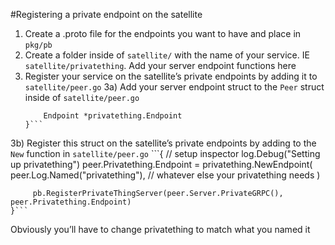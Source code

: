 #Registering a private endpoint on the satellite

1) Create a .proto file for the endpoints you want to have and place in `pkg/pb`
2) Create a folder inside of `satellite/` with the name of your service. IE `satellite/privatething`. Add your server endpoint functions here
3) Register your service on the satellite’s private endpoints by adding it to `satellite/peer.go`
3a) Add your server endpoint struct to the `Peer` struct inside of `satellite/peer.go`
    ```Privatething struct {
        Endpoint *privatething.Endpoint
    }```
3b) Register this struct on the satellite’s private endpoints by adding to the `New` function in `satellite/peer.go`
    ```{ // setup inspector
        log.Debug("Setting up privatething")
        peer.Privatething.Endpoint = privatething.NewEndpoint(
            peer.Log.Named("privatething"),
            // whatever else your privatething needs
        )

         pb.RegisterPrivateThingServer(peer.Server.PrivateGRPC(), peer.Privatething.Endpoint)
    }```

Obviously you’ll have to change privatething to match what you named it

